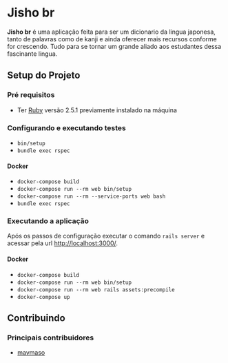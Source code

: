 Jisho br
=======

**Jisho br** é uma aplicação feita para ser um dicionario da lingua japonesa, tanto de palavras como de kanji 
e ainda oferecer mais recursos conforme for crescendo. Tudo para se tornar um grande aliado aos estudantes
dessa fascinante lingua.

## Setup do Projeto

### Pré requisitos

 - Ter [Ruby](https://www.ruby-lang.org) versão 2.5.1 previamente instalado na máquina

### Configurando e executando testes

 - `bin/setup`
 - `bundle exec rspec`

#### Docker
 - `docker-compose build`
 - `docker-compose run --rm web bin/setup`
 - `docker-compose run --rm --service-ports web bash`
 - `bundle exec rspec`

### Executando a aplicação

Após os passos de configuração executar o comando `rails server` e acessar pela
url [http://localhost:3000/](http://localhost:3000/).

#### Docker
 - `docker-compose build`
 - `docker-compose run --rm web bin/setup`
 - `docker-compose run --rm web rails assets:precompile`
 - `docker-compose up`

## Contribuindo


### Principais contribuidores
 - [mavmaso](https://github.com/mavmaso)
